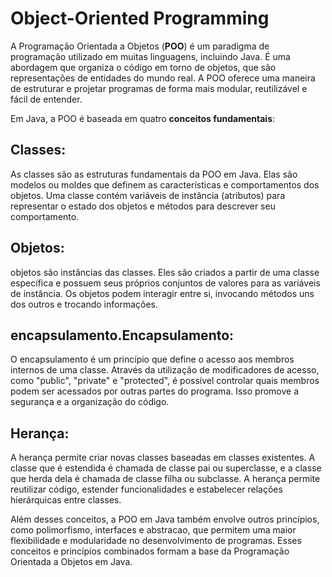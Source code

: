 # Object-Oriented Programming

A Programação Orientada a Objetos (**POO**) é um paradigma de programação utilizado em muitas linguagens, incluindo 
Java. É uma abordagem que organiza o código em torno de objetos, que são representações de entidades do mundo real. 
A POO oferece uma maneira de estruturar e projetar programas de forma mais modular, reutilizável e fácil de entender.

Em Java, a POO é baseada em quatro **conceitos fundamentais**:

## Classes: 

As classes são as estruturas fundamentais da POO em Java. Elas são modelos ou moldes que definem as 
características e comportamentos dos objetos. Uma classe contém variáveis de instância (atributos) para representar 
o estado dos objetos e métodos para descrever seu comportamento.

## Objetos: 

objetos são instâncias das classes. Eles são criados a partir de uma classe específica e possuem seus 
próprios conjuntos de valores para as variáveis de instância. Os objetos podem interagir entre si, invocando métodos 
uns dos outros e trocando informações.

## encapsulamento.Encapsulamento: 

O encapsulamento é um princípio que define o acesso aos membros internos de uma classe. Através 
da utilização de modificadores de acesso, como "public", "private" e "protected", é possível controlar quais membros 
podem ser acessados por outras partes do programa. Isso promove a segurança e a organização do código.

## Herança: 

A herança permite criar novas classes baseadas em classes existentes. A classe que é estendida é chamada 
de classe pai ou superclasse, e a classe que herda dela é chamada de classe filha ou subclasse. A herança permite 
reutilizar código, estender funcionalidades e estabelecer relações hierárquicas entre classes.

Além desses conceitos, a POO em Java também envolve outros princípios, como polimorfismo, interfaces e abstracao, 
que permitem uma maior flexibilidade e modularidade no desenvolvimento de programas. Esses conceitos e princípios 
combinados formam a base da Programação Orientada a Objetos em Java.